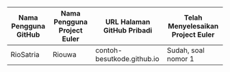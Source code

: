 | Nama Pengguna GitHub          | Nama Pengguna Project Euler     | URL Halaman GitHub Pribadi                     | Telah Menyelesaikan Project Euler           |
| ----------------------------- | ------------------------------- | ---------------------------------------------- | ----------------------- |
| RioSatria                     | Riouwa                          | contoh-besutkode.github.io                     | Sudah, soal nomor 1                         | SacredWKnight                     | SacredWKnight                          | sacredwknight.github.io                     | Soal nomor 1,2,3                         |

